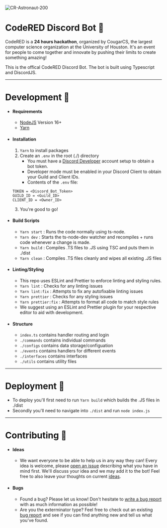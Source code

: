 ![CR-Astronaut-200](https://user-images.githubusercontent.com/44646589/173269384-4cf87e8d-83b1-4d0d-b867-568d4781fb2d.png)

# CodeRED Discord Bot 🤖

CodeRED is a **24 hours hackathon**, organized by CougarCS, the largest computer science organization at the University of Houston. It's an event for people to come together and innovate by pushing their limits to create something amazing!

This is the offical CodeRED Discord Bot. The bot is built using Typescript and DiscordJS.

<hr/>

# Development 🔨

- #### Requirements
  - [NodeJS](https://nodejs.org/en/) Version 16+
  - [Yarn](https://yarnpkg.com/)
- #### Installation
  1. `Yarn` to install packages
  2. Create an `.env` in the root (./) directory
     - You must have a [Discord Developer](https://discord.com/developers) account setup to obtain a bot token.
     - Developer mode must be enabled in your Discord Client to obtain your Guild and Client IDs.
     - Contents of the `.env` file:
  ```
  TOKEN = <Discord_Bot_Token>
  GUILD_ID = <Guild_ID>
  CLIENT_ID = <Owner_ID>
  ```
  3. You're good to go!
- #### Build Scripts
  - `Yarn start` : Runs the code normally using ts-node.
  - `Yarn dev` : Starts the ts-node-dev watcher and recompiles + runs code whenever a change is made.
  - `Yarn build` : Compiles .TS files to .JS using TSC and puts them in ./dist
  - `Yarn clean` : Compiles .TS files cleanly and wipes all existing .JS files
- #### Linting/Styling
  - This repo uses ESLint and Prettier to enforce linting and styling rules.
  - `Yarn lint` : Checks for any linting issues
  - `Yarn lint:fix` : Attempts to fix any autofixable linting issues
  - `Yarn prettier` : Checks for any styling issues
  - `Yarn prettier:fix` : Attempts to format all code to match style rules
  - We suggest using an ESLint and Prettier plugin for your respective editor to aid with development.
- #### Structure
  - `index.ts` contains handler routing and login
  - `./commands` contains individual commands
  - `./configs` contains data storage/configuation
  - `./events` contains handlers for different events
  - `./interfaces` contains interfaces
  - `./utils` contains utility files

<hr/>

# Deployment 🚀

- To deploy you'll first need to run `Yarn build` which builds the .JS files in ./dist
- Secondly you'll need to navigate into `./dist` and run `node index.js`

<hr/>

# Contributing 🧩

- #### Ideas
  - We want everyone to be able to help us in any way they can! Every idea is welcome, please [open an issue](https://github.com/CodeRED-UH/CodeRED-DiscordBot/issues/new/choose) describing what you have in mind first. We'll discuss your idea and we may add it to the bot! Feel free to also leave your thoughts on current [ideas](https://github.com/CodeRED-UH/CodeRED-DiscordBot/issues).
- #### Bugs
  - Found a bug? Please let us know! Don't hesitate to [write a bug report](https://github.com/CodeRED-UH/CodeRED-DiscordBot/issues/new/choose) with as much information as possible!
  - Are you the exterminator type? Feel free to check out an existing [bug report](https://github.com/CodeRED-UH/CodeRED-DiscordBot/issues) and see if you can find anything new and tell us what you've found.
